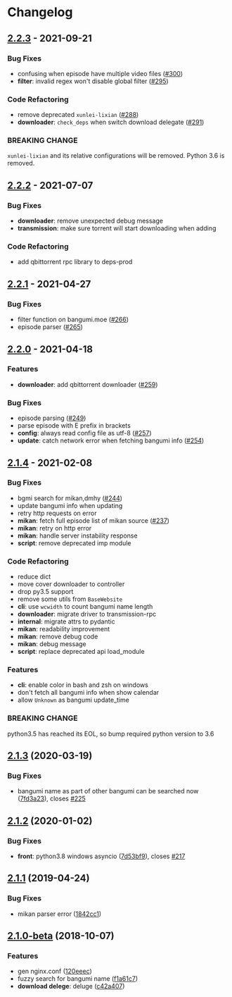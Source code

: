 # Changelog

## [2.2.3](https://github.com/BGmi/BGmi/compare/2.2.2...2.2.3) - 2021-09-21

### Bug Fixes

- confusing when episode have multiple video files ([#300](https://github.com/BGmi/BGmi/issues/300))
- **filter**: invalid regex won't disable global filter ([#295](https://github.com/BGmi/BGmi/issues/295))

### Code Refactoring

- remove deprecated `xunlei-lixian` ([#288](https://github.com/BGmi/BGmi/issues/288))
- **downloader**: `check_deps` when switch download delegate ([#291](https://github.com/BGmi/BGmi/issues/291))

### BREAKING CHANGE

`xunlei-lixian` and its relative configurations will be removed.
Python 3.6 is removed.

## [2.2.2](https://github.com/BGmi/BGmi/compare/2.2.1...2.2.2) - 2021-07-07

### Bug Fixes

- **downloader**: remove unexpected debug message
- **transmission**: make sure torrent will start downloading when adding

### Code Refactoring

- add qbittorrent rpc library to deps-prod

## [2.2.1](https://github.com/BGmi/BGmi/compare/2.2.0...2.2.1) - 2021-04-27

### Bug Fixes

- filter function on bangumi.moe ([#266](https://github.com/BGmi/BGmi/issues/266))
- episode parser ([#265](https://github.com/BGmi/BGmi/issues/265))

## [2.2.0](https://github.com/BGmi/BGmi/compare/2.1.4...2.2.0) - 2021-04-18

### Features

- **downloader**: add qbittorrent downloader ([#259](https://github.com/BGmi/BGmi/issues/259))

### Bug Fixes

- episode parsing ([#249](https://github.com/BGmi/BGmi/issues/249))
- parse episode with E prefix in brackets
- **config**: always read config file as utf-8 ([#257](https://github.com/BGmi/BGmi/issues/257))
- **update**: catch network error when fetching bangumi info ([#254](https://github.com/BGmi/BGmi/issues/254))

## [2.1.4](https://github.com/BGmi/BGmi/compare/2.1.3...2.1.4) - 2021-02-08

### Bug Fixes

- bgmi search for mikan,dmhy ([#244](https://github.com/BGmi/BGmi/issues/244))
- update bangumi info when updating
- retry http requests on error
- **mikan**: fetch full episode list of mikan source ([#237](https://github.com/BGmi/BGmi/issues/237))
- **mikan**: retry on http error
- **mikan**: handle server instability response
- **script**: remove deprecated imp module

### Code Refactoring

- reduce dict
- move cover downloader to controller
- drop py3.5 support
- remove some utils from `BaseWebsite`
- **cli**: use `wcwidth` to count bangumi name length
- **downloader**: migrate driver to transmission-rpc
- **internal**: migrate attrs to pydantic
- **mikan**: readability improvement
- **mikan**: remove debug code
- **mikan**: debug message
- **script**: replace deprecated api load_module

### Features

- **cli**: enable color in bash and zsh on windows
- don't fetch all bangumi info when show calendar
- allow `Unknown` as bangumi update_time

### BREAKING CHANGE

python3.5 has reached its EOL, so bump required python version to 3.6

## [2.1.3](https://github.com/BGmi/BGmi/compare/2.1.2...2.1.3) (2020-03-19)

### Bug Fixes

- bangumi name as part of other bangumi can be searched now ([7fd3a23](https://github.com/BGmi/BGmi/commit/7fd3a2314a054bef83d8f4cb90a769988af1c98a)), closes [#225](https://github.com/BGmi/BGmi/issues/225)

## [2.1.2](https://github.com/BGmi/BGmi/compare/2.1.1...2.1.2) (2020-01-02)

### Bug Fixes

- **front**: python3.8 windows asyncio ([7d53bf9](https://github.com/BGmi/BGmi/commit/7d53bf9084030c00f566300f719e5ff1a7e0a1f1)), closes [#217](https://github.com/BGmi/BGmi/issues/217)

## [2.1.1](https://github.com/BGmi/BGmi/compare/2.1.0-beta...2.1.1) (2019-04-24)

### Bug Fixes

- mikan parser error ([1842cc1](https://github.com/BGmi/BGmi/commit/1842cc18c1a303b893be803729f7f2046822af50))

## [2.1.0-beta](https://github.com/BGmi/BGmi/compare/2.0.6...2.1.0-beta) (2018-10-07)

### Features

- gen nginx.conf ([120eeec](https://github.com/BGmi/BGmi/commit/120eeec50e7550086ceaaf3ae7342f103074818f))
- fuzzy search for bangumi name ([f1a61c7](https://github.com/BGmi/BGmi/commit/f1a61c7fa253be64e725f31b6a962e30c799f6e0))
- **download delege**: deluge ([c42a407](https://github.com/BGmi/BGmi/commit/c42a407d2c693b5c2f7741f962129dab11d8c1b3))
